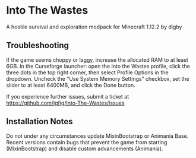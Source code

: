 # Into The Wastes
A hostile survival and exploration modpack for Minecraft 1.12.2
by digby

## Troubleshooting
If the game seems choppy or laggy, increase the allocated RAM to at least 6GB. In the Curseforge launcher: open the Into the Wastes profile, click the three dots in the top right corner, then select Profile Options in the dropdown. Uncheck the "Use System Memory Settings" checkbox, set the slider to at least 6400MB, and click the Done button.

If you experience further issues, submit a ticket at https://github.com/Igfig/Into-The-Wastes/issues

## Installation Notes
Do not under any circumstances update MixinBootstrap or Animania Base. Recent versions contain bugs that prevent the game from starting (MixinBootstrap) and disable custom advancements (Animania).